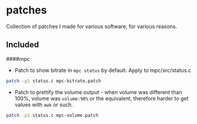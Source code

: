 patches
=======

Collection of patches I made for various software, for various reasons.

Included
--------

####mpc
- Patch to show bitrate in `mpc status` by default. Apply to mpc/src/status.c
```bash
patch -p1 status.c mpc-bitrate.patch
```

- Patch to prettify the volume output - when volume was different than 100%, volume was `volume:90%` or the equivalent, therefore harder to get values with `awk` or such.
```bash
patch -p1 status.c mpc-volume.patch
```
